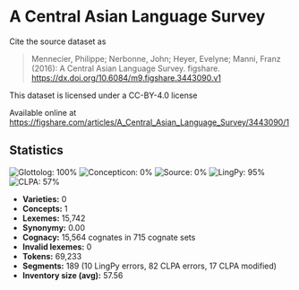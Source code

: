 # A Central Asian Language Survey

Cite the source dataset as

> Mennecier, Philippe; Nerbonne, John; Heyer, Evelyne; Manni, Franz (2016): A Central Asian Language Survey. figshare.
https://dx.doi.org/10.6084/m9.figshare.3443090.v1

This dataset is licensed under a CC-BY-4.0 license

Available online at https://figshare.com/articles/A_Central_Asian_Language_Survey/3443090/1

## Statistics
![Glottolog: 100%](https://img.shields.io/badge/Glottolog-100%25-brightgreen.svg "Glottolog: 100%") ![Concepticon: 0%](https://img.shields.io/badge/Concepticon-0%25-red.svg "Concepticon: 0%") ![Source: 0%](https://img.shields.io/badge/Source-0%25-red.svg "Source: 0%") ![LingPy: 95%](https://img.shields.io/badge/LingPy-95%25-green.svg "LingPy: 95%") ![CLPA: 57%](https://img.shields.io/badge/CLPA-57%25-red.svg "CLPA: 57%")

- **Varieties:** 0
- **Concepts:** 1
- **Lexemes:** 15,742
- **Synonymy:** 0.00
- **Cognacy:** 15,564 cognates in 715 cognate sets
- **Invalid lexemes:** 0
- **Tokens:** 69,233
- **Segments:** 189 (10 LingPy errors, 82 CLPA errors, 17 CLPA modified)
- **Inventory size (avg):** 57.56